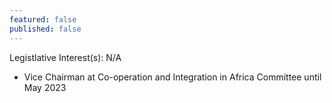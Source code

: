 ```yaml
---
featured: false
published: false
---
```

Legistlative Interest(s): N/A

* Vice Chairman at Co-operation and Integration in Africa Committee until May 2023